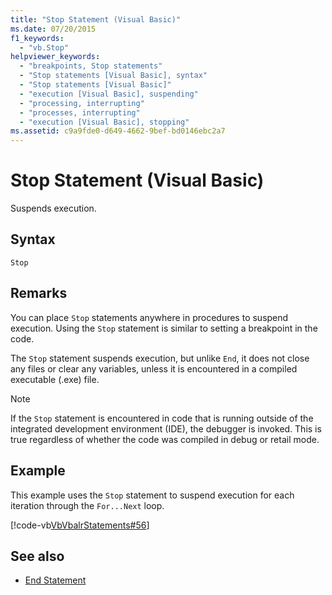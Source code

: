 ```yaml
---
title: "Stop Statement (Visual Basic)"
ms.date: 07/20/2015
f1_keywords: 
  - "vb.Stop"
helpviewer_keywords: 
  - "breakpoints, Stop statements"
  - "Stop statements [Visual Basic], syntax"
  - "Stop statements [Visual Basic]"
  - "execution [Visual Basic], suspending"
  - "processing, interrupting"
  - "processes, interrupting"
  - "execution [Visual Basic], stopping"
ms.assetid: c9a9fde0-d649-4662-9bef-bd0146ebc2a7
---
```

# Stop Statement (Visual Basic)
Suspends execution.  
  
## Syntax  
  
```  
Stop  
```  
  
## Remarks  
 You can place `Stop` statements anywhere in procedures to suspend execution. Using the `Stop` statement is similar to setting a breakpoint in the code.  
  
 The `Stop` statement suspends execution, but unlike `End`, it does not close any files or clear any variables, unless it is encountered in a compiled executable (.exe) file.  
  
> [!NOTE]
> If the `Stop` statement is encountered in code that is running outside of the integrated development environment (IDE), the debugger is invoked. This is true regardless of whether the code was compiled in debug or retail mode.  
  
## Example  
 This example uses the `Stop` statement to suspend execution for each iteration through the `For...Next` loop.  
  
 [!code-vb[VbVbalrStatements#56](~/samples/snippets/visualbasic/VS_Snippets_VBCSharp/VbVbalrStatements/VB/Class1.vb#56)]  
  
## See also

- [End Statement](../../../visual-basic/language-reference/statements/end-statement.md)
